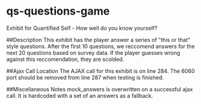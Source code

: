 # qs-questions-game
Exhibit for Quantified Self - How well do you know yourself?

##Description 
This exhibit has the player answer a series of "this or that" style questions. After the first 10 questions, we reccomend answers for the next 20 questions based on survey data. If the player guesses wrong against this reccomendation, they are scolded.

##Ajax Call Location
The AJAX call for this exhibit is on line 284. The 6060 port should be removed from line 287 when testing is finished.

##Miscellaneous Notes
mock_answers is overwritten on a successful ajax call. It is hardcoded with a set of an answers as a fallback.
